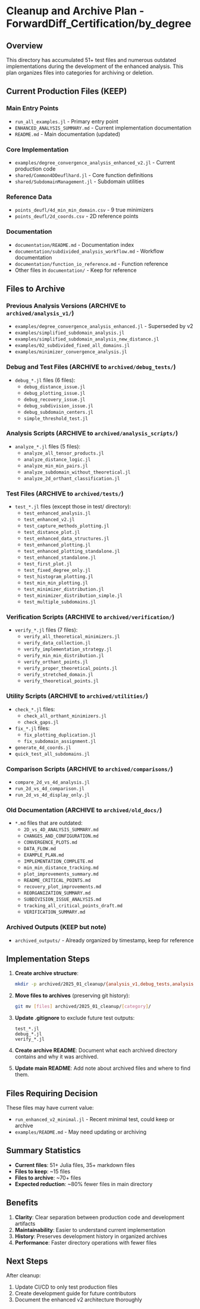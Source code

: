 # Cleanup and Archive Plan - ForwardDiff_Certification/by_degree

## Overview

This directory has accumulated 51+ test files and numerous outdated implementations during the development of the enhanced analysis. This plan organizes files into categories for archiving or deletion.

## Current Production Files (KEEP)

### Main Entry Points
- `run_all_examples.jl` - Primary entry point
- `ENHANCED_ANALYSIS_SUMMARY.md` - Current implementation documentation
- `README.md` - Main documentation (updated)

### Core Implementation
- `examples/degree_convergence_analysis_enhanced_v2.jl` - Current production code
- `shared/Common4DDeuflhard.jl` - Core function definitions
- `shared/SubdomainManagement.jl` - Subdomain utilities

### Reference Data
- `points_deufl/4d_min_min_domain.csv` - 9 true minimizers
- `points_deufl/2d_coords.csv` - 2D reference points

### Documentation
- `documentation/README.md` - Documentation index
- `documentation/subdivided_analysis_workflow.md` - Workflow documentation
- `documentation/function_io_reference.md` - Function reference
- Other files in `documentation/` - Keep for reference

## Files to Archive

### Previous Analysis Versions (ARCHIVE to `archived/analysis_v1/`)
- `examples/degree_convergence_analysis_enhanced.jl` - Superseded by v2
- `examples/simplified_subdomain_analysis.jl`
- `examples/simplified_subdomain_analysis_new_distance.jl`
- `examples/02_subdivided_fixed_all_domains.jl`
- `examples/minimizer_convergence_analysis.jl`

### Debug and Test Files (ARCHIVE to `archived/debug_tests/`)
- `debug_*.jl` files (6 files):
  - `debug_distance_issue.jl`
  - `debug_plotting_issue.jl`
  - `debug_recovery_issue.jl`
  - `debug_subdivision_issue.jl`
  - `debug_subdomain_centers.jl`
  - `simple_threshold_test.jl`

### Analysis Scripts (ARCHIVE to `archived/analysis_scripts/`)
- `analyze_*.jl` files (5 files):
  - `analyze_all_tensor_products.jl`
  - `analyze_distance_logic.jl`
  - `analyze_min_min_pairs.jl`
  - `analyze_subdomain_without_theoretical.jl`
  - `analyze_2d_orthant_classification.jl`

### Test Files (ARCHIVE to `archived/tests/`)
- `test_*.jl` files (except those in test/ directory):
  - `test_enhanced_analysis.jl`
  - `test_enhanced_v2.jl`
  - `test_capture_methods_plotting.jl`
  - `test_distance_plot.jl`
  - `test_enhanced_data_structures.jl`
  - `test_enhanced_plotting.jl`
  - `test_enhanced_plotting_standalone.jl`
  - `test_enhanced_standalone.jl`
  - `test_first_plot.jl`
  - `test_fixed_degree_only.jl`
  - `test_histogram_plotting.jl`
  - `test_min_min_plotting.jl`
  - `test_minimizer_distribution.jl`
  - `test_minimizer_distribution_simple.jl`
  - `test_multiple_subdomains.jl`

### Verification Scripts (ARCHIVE to `archived/verification/`)
- `verify_*.jl` files (7 files):
  - `verify_all_theoretical_minimizers.jl`
  - `verify_data_collection.jl`
  - `verify_implementation_strategy.jl`
  - `verify_min_min_distribution.jl`
  - `verify_orthant_points.jl`
  - `verify_proper_theoretical_points.jl`
  - `verify_stretched_domain.jl`
  - `verify_theoretical_points.jl`

### Utility Scripts (ARCHIVE to `archived/utilities/`)
- `check_*.jl` files:
  - `check_all_orthant_minimizers.jl`
  - `check_gaps.jl`
- `fix_*.jl` files:
  - `fix_plotting_duplication.jl`
  - `fix_subdomain_assignment.jl`
- `generate_4d_coords.jl`
- `quick_test_all_subdomains.jl`

### Comparison Scripts (ARCHIVE to `archived/comparisons/`)
- `compare_2d_vs_4d_analysis.jl`
- `run_2d_vs_4d_comparison.jl`
- `run_2d_vs_4d_display_only.jl`

### Old Documentation (ARCHIVE to `archived/old_docs/`)
- `*.md` files that are outdated:
  - `2D_vs_4D_ANALYSIS_SUMMARY.md`
  - `CHANGES_AND_CONFIGURATION.md`
  - `CONVERGENCE_PLOTS.md`
  - `DATA_FLOW.md`
  - `EXAMPLE_PLAN.md`
  - `IMPLEMENTATION_COMPLETE.md`
  - `min_min_distance_tracking.md`
  - `plot_improvements_summary.md`
  - `README_CRITICAL_POINTS.md`
  - `recovery_plot_improvements.md`
  - `REORGANIZATION_SUMMARY.md`
  - `SUBDIVISION_ISSUE_ANALYSIS.md`
  - `tracking_all_critical_points_draft.md`
  - `VERIFICATION_SUMMARY.md`

### Archived Outputs (KEEP but note)
- `archived_outputs/` - Already organized by timestamp, keep for reference

## Implementation Steps

1. **Create archive structure**:
   ```bash
   mkdir -p archived/2025_01_cleanup/{analysis_v1,debug_tests,analysis_scripts,tests,verification,utilities,comparisons,old_docs}
   ```

2. **Move files to archives** (preserving git history):
   ```bash
   git mv [files] archived/2025_01_cleanup/[category]/
   ```

3. **Update .gitignore** to exclude future test outputs:
   ```
   test_*.jl
   debug_*.jl
   verify_*.jl
   ```

4. **Create archive README**:
   Document what each archived directory contains and why it was archived.

5. **Update main README**:
   Add note about archived files and where to find them.

## Files Requiring Decision

These files may have current value:
- `run_enhanced_v2_minimal.jl` - Recent minimal test, could keep or archive
- `examples/README.md` - May need updating or archiving

## Summary Statistics

- **Current files**: 51+ Julia files, 35+ markdown files
- **Files to keep**: ~15 files
- **Files to archive**: ~70+ files
- **Expected reduction**: ~80% fewer files in main directory

## Benefits

1. **Clarity**: Clear separation between production code and development artifacts
2. **Maintainability**: Easier to understand current implementation
3. **History**: Preserves development history in organized archives
4. **Performance**: Faster directory operations with fewer files

## Next Steps

After cleanup:
1. Update CI/CD to only test production files
2. Create development guide for future contributors
3. Document the enhanced v2 architecture thoroughly